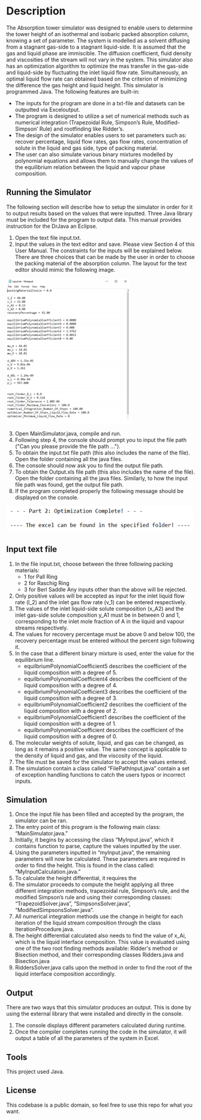 # Description

The Absorption tower simulator was designed to enable users to determine the tower height of
an isothermal and isobaric packed absorption column, knowing a set of parameter. The system is
modelled as a solvent diffusing from a stagnant gas-side to a stagnant liquid-side. It is assumed
that the gas and liquid phase are immiscible. The diffusion coefficient, fluid density and viscosities
of the stream will not vary in the system. This simulator also has an optimization algorithm to
optimize the mas transfer in the gas-side and liquid-side by fluctuating the inlet liquid flow rate.
Simultaneously, an optimal liquid flow rate can obtained based on the criterion of minimizing the
difference the gas height and liquid height. This simulator is programmed Java. The following
features are built-in:

- The inputs for the program are done in a txt-file and datasets can be outputted via Exceloutput.
- The program is designed to utilize a set of numerical methods such as numerical integration (Trapezoidal Rule, Simpson’s Rule, Modified-Simpson’ Rule) and rootfinding like Ridder’s.
- The design of the simulator enables users to set parameters such as: recover percentage, liquid flow rates, gas flow rates, concentration of solute in the liquid and gas side, type of packing material.
- The user can also simulate various binary mixtures modelled by polynomial equations and allows them to manually change the values of the equilibrium relation between the liquid and vapour phase composition.

## Running the Simulator

The following section will describe how to setup the simulator in order for it to output results
based on the values that were inputted. Three Java library must be included for the program to output
data. This manual provides instruction for the DrJava an Eclipse.

1. Open the text file input.txt.
2. Input the values in the text editor and save. Please view Section 4 of this User Manual. The constraints for the inputs will be explained below. There are three choices that can be made by the user in order to choose the packing material of the absorption column. The layout for the text editor should mimic the following image.

![Input Image](/Images/Input-image.PNG "Input Image")

3. Open MainSimulator.java, compile and run.
4. Following step 4, the console should prompt you to input the file path ("Can you please provide the file path ...").
5. To obtain the input.txt file path (this also includes the name of the file). Open the folder containing all the java files.
6. The console should now ask you to find the output file path.
7. To obtain the Output.xls file path (this also includes the name of the file). Open the folder containing all the java files. Similarly, to how the input file path was found, get the output file path.
8. If the program completed properly the following message should be displayed on the console.

![Output Message Image](/Images/Output-message-image.PNG "Output Message Image")

## Input text file

1. In the file input.txt, choose between the three following packing materials:
   - 1 for Pall Ring
   - 2 for Raschig Ring
   - 3 for Berl Saddle
     Any inputs other than the above will be rejected.
2. Only positive values will be accepted as input for the inlet liquid flow rate (l_2) and the inlet gas flow rate (v_1) can be entered respectively.
3. The values of the inlet liquid-side solute composition (x_A2) and the inlet gas-side solute composition y_A1 must be in between 0 and 1, corresponding to the inlet mole fraction of A in the liquid and vapour streams respectively.
4. The values for recovery percentage must be above 0 and below 100, the recovery percentage must be entered without the percent sign following it.
5. In the case that a different binary mixture is used, enter the value for the equilibrium line.
   - equilbriumPolynomialCoefficient5 describes the coefficient of the liquid composition with a degree of 5.
   - equilbriumPolynomialCoefficient4 describes the coefficient of the liquid composition with a degree of 4.
   - equilbriumPolynomialCoefficient3 describes the coefficient of the liquid composition with a degree of 3.
   - equilbriumPolynomialCoefficient2 describes the coefficient of the liquid composition with a degree of 2.
   - equilbriumPolynomialCoefficient1 describes the coefficient of the liquid composition with a degree of 1.
   - equilbriumPolynomialCoefficient describes the coefficient of the liquid composition with a degree of 0.
6. The molecular weights of solute, liquid, and gas can be changed, as long as it remains a positive value. The same concept is applicable to the density of liquid and gas, and the viscosity of the liquid.
7. The file must be saved for the simulator to accept the values entered.
8. The simulation contain a class called “FilePathInput.java” contain a set of exception handling functions to catch the users typos or incorrect inputs.

## Simulation

1. Once the input file has been filled and accepted by the program, the simulator can be ran.
2. The entry point of this program is the following main class: “MainSimulator.java.”
3. Initially, it begins by accessing the class “MyInput.java”, which it contains function to parse, capture the values inputted by the user.
4. Using the parameters inputted in “myInput.java”, the remaining parameters will now be calculated. These parameters are required in order to find the height. This is found in the class called: “MyInputCalculation.java.”
5. To calculate the height differential, it requires the
6. The simulator proceeds to compute the height applying all three different integration methods, trapezoidal rule, Simpson’s rule, and the modified Simpson’s rule and using their corresponding classes: “TrapezoidSolver.java”, “SimpsonsSolver.java”, “ModifiedSimpsonsSolver.java”.
7. All numerical integration methods use the change in height for each iteration of the liquid stream composition through the class IterationProcedure.java.
8. The height differential calculated also needs to find the value of x_Ai, which is the liquid interface composition. This value is evaluated using one of the two root finding methods available: Ridder's method or Bisection method, and their corresponding classes Ridders.java and Bisection.java
9. RiddersSolver.java calls upon the method in order to find the root of the liquid interface composition accordingly.

## Output

There are two ways that this simulator produces an output. This is done by using the external library that
were installed and directly in the console.

1.  The console displays different parameters calculated during runtime.
2.  Once the compiler completes running the code in the simulator, it will output a table of all the parameters of the system in Excel.

## Tools

This project used Java.

## License

This codebase is a public domain, so feel free to use this repo for what you want.
